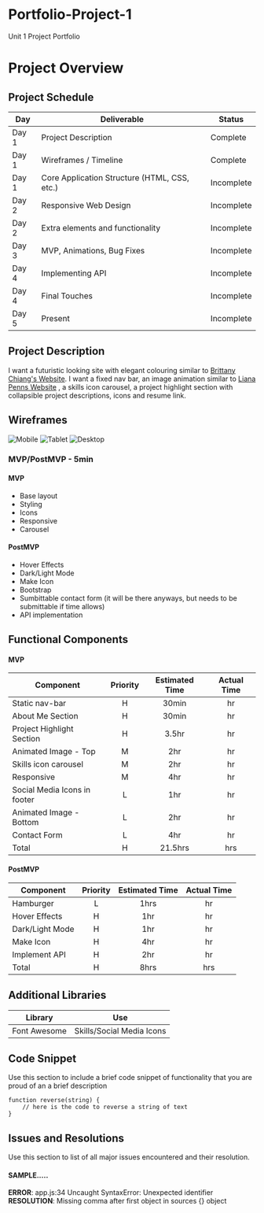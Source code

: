 # Portfolio-Project-1
Unit 1 Project Portfolio
# Project Overview

## Project Schedule

|  Day | Deliverable | Status
|---|---| ---|
|Day 1| Project Description | Complete
|Day 1| Wireframes / Timeline | Complete
|Day 1| Core Application Structure (HTML, CSS, etc.) | Incomplete
|Day 2| Responsive Web Design | Incomplete
|Day 2| Extra elements and functionality | Incomplete
|Day 3| MVP, Animations, Bug Fixes | Incomplete
|Day 4| Implementing API | Incomplete
|Day 4| Final Touches | Incomplete
|Day 5| Present | Incomplete


## Project Description

I want a futuristic looking site with elegant colouring similar to [Brittany Chiang's Website]("https://brittanychiang.com/"). I want a fixed nav bar, 
an image animation similar to [Liana Penns Website]('https://www.lianapenn.com') , a skills icon carousel, a project highlight section with collapsible project descriptions, icons and resume link. 

## Wireframes

![Mobile](mobile_wireframe.jpg)
![Tablet](Tablet_wireframe.jpg)
![Desktop](desktop_wireframe.jpg)

### MVP/PostMVP - 5min

#### MVP
- Base layout 
- Styling
- Icons
- Responsive
- Carousel

#### PostMVP 
- Hover Effects
- Dark/Light Mode
- Make Icon
- Bootstrap
- Sumbittable contact form (it will be there anyways, but needs to be submittable if time allows)
- API implementation


## Functional Components

#### MVP
| Component | Priority | Estimated Time | Actual Time |
| --- | :---: |  :---: | :---: | 
| Static nav-bar | H | 30min | hr |
| About Me Section | H | 30min | hr |  
| Project Highlight Section | H | 3.5hr|  hr |
| Animated Image - Top | M | 2hr | hr |
| Skills icon carousel | M | 2hr|  hr | 
| Responsive| M | 4hr | hr|
| Social Media Icons in footer | L | 1hr |  hr |
| Animated Image - Bottom| L | 2hr | hr |
| Contact Form | L | 4hr | hr |
| Total | H | 21.5hrs| hrs |

#### PostMVP
| Component | Priority | Estimated Time | Actual Time |
| --- | :---: |  :---: | :---: | 
| Hamburger | L | 1hrs|  hr | 
| Hover Effects | H | 1hr | hr | hr |
| Dark/Light Mode | H | 1hr | hr |
| Make Icon | H | 4hr | hr |
| Implement API | H | 2hr | hr |
| Total | H | 8hrs| hrs |

## Additional Libraries
| Library | Use |
| --- | :--: |
|Font Awesome | Skills/Social Media Icons

## Code Snippet

Use this section to include a brief code snippet of functionality that you are proud of an a brief description  

```
function reverse(string) {
	// here is the code to reverse a string of text
}
```

## Issues and Resolutions
 Use this section to list of all major issues encountered and their resolution.

#### SAMPLE.....
**ERROR**: app.js:34 Uncaught SyntaxError: Unexpected identifier                                
**RESOLUTION**: Missing comma after first object in sources {} object
